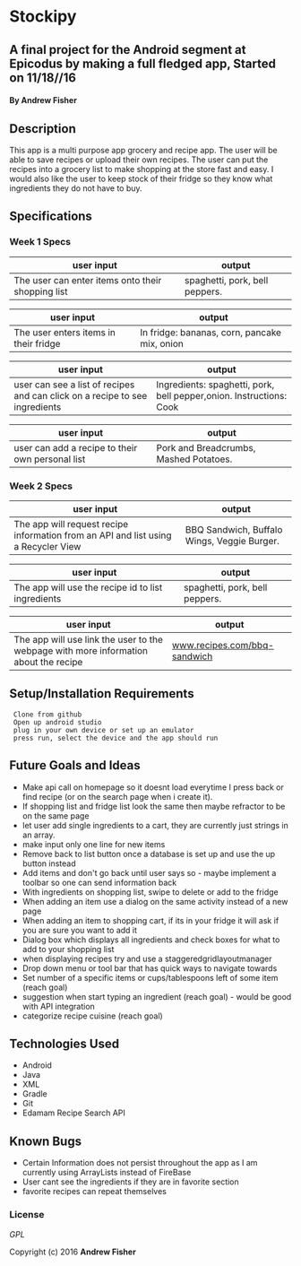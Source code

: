 # Stockipy

## A final project for the Android segment at Epicodus by making a full fledged app, Started on 11/18//16

#### By **Andrew Fisher**

## Description
This app is a multi purpose app grocery and recipe app. The user will be able to save recipes or upload their own recipes. The user can put the recipes into a grocery list to make shopping at the store fast and easy. I would also like the user to keep stock of their fridge so they know what ingredients they do not have to buy.

## Specifications



### Week 1 Specs



user input                | output
------------------------- | -------------
The user can enter items onto their shopping list| spaghetti, pork, bell peppers.


user input                | output
------------------------- | -------------
The user enters items in their fridge| In fridge: bananas, corn, pancake mix, onion


user input                | output
------------------------- | -------------
user can see a list of recipes and can click on a recipe to see ingredients| Ingredients: spaghetti, pork, bell pepper,onion. Instructions: Cook

user input                | output
------------------------- | -------------
user can add a recipe to their own personal list | Pork and Breadcrumbs, Mashed Potatoes.

### Week 2 Specs

user input                | output
------------------------- | -------------
The app will request recipe information from an API and list using a Recycler View| BBQ Sandwich, Buffalo Wings, Veggie Burger.


user input                | output
------------------------- | -------------
The app will use the recipe id to list ingredients| spaghetti, pork, bell peppers.

user input                | output
------------------------- | -------------
The app will use link the user to the webpage with more information about the recipe| www.recipes.com/bbq-sandwich



## Setup/Installation Requirements

```
 Clone from github
 Open up android studio
 plug in your own device or set up an emulator
 press run, select the device and the app should run
```


## Future Goals and Ideas
* Make api call on homepage so it doesnt load everytime I press back or find recipe (or on the search page when i create it).
* If shopping list and fridge list look the same then maybe refractor to be on the same page
* let user add single ingredients to a cart, they are currently just strings in an array.
* make input only one line for new items
* Remove back to list button once a database is set up and use the up button instead
* Add items and don't go back until user says so - maybe implement a toolbar so one can send information back
* With ingredients on shopping list, swipe to delete or add to the fridge
* When adding an item use a dialog on the same activity instead of a new page
* When adding an item to shopping cart, if its in your fridge it will ask if you are sure you want to add it
* Dialog box which displays all ingredients and check boxes for what to add to your shopping list
* when displaying recipes try and use a staggeredgridlayoutmanager
* Drop down menu or tool bar that has quick ways to navigate towards
* Set number of a specific items or cups/tablespoons left of some item (reach goal)
* suggestion when start typing an ingredient (reach goal) - would be good with API integration
* categorize recipe cuisine (reach goal)



## Technologies Used

* Android
* Java
* XML
* Gradle
* Git
* Edamam Recipe Search API


## Known Bugs
* Certain Information does not persist throughout the app as I am currently using ArrayLists instead of FireBase
* User cant see the ingredients if they are in favorite section
* favorite recipes can repeat themselves

### License

*GPL*

Copyright (c) 2016 **Andrew Fisher**
